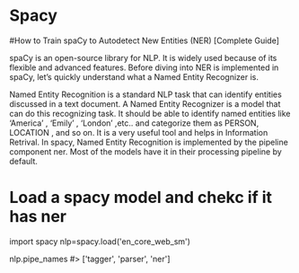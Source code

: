 # Spacy

#How to Train spaCy to Autodetect New Entities (NER) [Complete Guide]

spaCy is an open-source library for NLP. It is widely used because of its flexible and advanced features. Before diving into NER is implemented in spaCy, let’s quickly understand what a Named Entity Recognizer is.

Named Entity Recognition is a standard NLP task that can identify entities discussed in a text document. A Named Entity Recognizer is a model that can do this recognizing task. It should be able to identify named entities like ‘America’ , ‘Emily’ , ‘London’ ,etc.. and categorize them as PERSON, LOCATION , and so on. It is a very useful tool and helps in Information Retrival. In spacy, Named Entity Recognition is implemented by the pipeline component ner. Most of the models have it in their processing pipeline by default.

# Load a spacy model and chekc if it has ner
import spacy
nlp=spacy.load('en_core_web_sm')

nlp.pipe_names
#> ['tagger', 'parser', 'ner']
